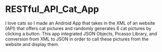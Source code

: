 # RESTful_API_Cat_App
I love cats so I made an Android App that takes in the XML of an website (API) that offers cat pictures and randomly generates 6 cat pictures by clicking a button. This app integrated JSON Objects, Picasso Library, and conversion from XML to JSON in order to call these pictures from the website and display them.  
